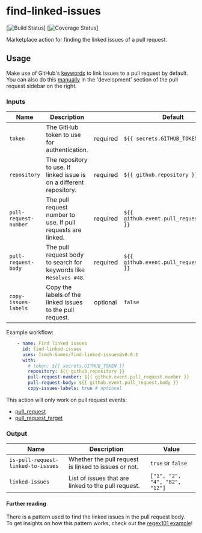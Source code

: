 # find-linked-issues

[![Build Status]()]
[![Coverage Status]()]

Marketplace action for finding the linked issues of a pull request. 

## Usage

Make use of GitHub's [keywords](https://docs.github.com/en/issues/tracking-your-work-with-issues/linking-a-pull-request-to-an-issue#linking-a-pull-request-to-an-issue-using-a-keyword) to link issues to a pull request by default.\
You can also do this [manually](https://docs.github.com/en/issues/tracking-your-work-with-issues/linking-a-pull-request-to-an-issue#manually-linking-a-pull-request-or-branch-to-an-issue-using-the-issue-sidebar) in the 'development' section of the pull request sidebar on the right.


### Inputs
| Name                  | Description                                                          |          | Default                                   |
|-----------------------|----------------------------------------------------------------------|----------|-------------------------------------------|
| `token`               | The GitHub token to use for authentication.                          | required | `${{ secrets.GITHUB_TOKEN }}`             |
| `repository`          | The repository to use. If linked issue is on a different repository. | required | `${{ github.repository }}`                |
| `pull-request-number` | The pull request number to use. If pull requests are linked.         | required | `${{ github.event.pull_request.number }}` |
| `pull-request-body`   | The pull request body to search for keywords like `Resolves #48`.    | required | `${{ github.event.pull_request.body }}`   |
| `copy-issues-labels`  | Copy the labels of the linked issues to the pull request.            | optional | `false`                                   |

Example workflow:

```yaml
    - name: Find linked issues
      id: find-linked-issues
      uses: Ismoh-Games/find-linked-issues@v0.0.1
      with:
        # token: ${{ secrets.GITHUB_TOKEN }}
        repository: ${{ github.repository }}
        pull-request-number: ${{ github.event.pull_request.number }}
        pull-request-body: ${{ github.event.pull_request.body }}
        copy-issues-labels: true # optional
```

This action will only work on pull request events:
- [pull_request](https://docs.github.com/en/actions/using-workflows/events-that-trigger-workflows#pull_request)
- [pull_request_target](https://docs.github.com/en/actions/using-workflows/events-that-trigger-workflows#pull_request_target)

### Output
| Name                               | Description                                          | Value                         |
|------------------------------------|------------------------------------------------------|-------------------------------|
| `is-pull-request-linked-to-issues` | Whether the pull request is linked to issues or not. | `true` or `false`             |
| `linked-issues`                    | List of issues that are linked to the pull request.  | `["1", "2", "4", "82", "12"]` |

#### Further reading
There is a pattern used to find the linked issues in the pull request body.\
To get insights on how this pattern works, check out the [regex101 example](https://regex101.com/r/f60fNx/4)!